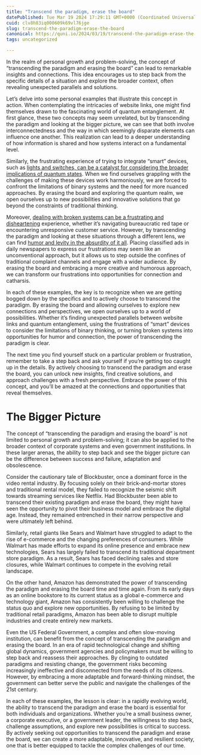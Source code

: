 ```yaml
---
title: "Transcend the paradigm, erase the board"
datePublished: Tue Mar 19 2024 17:29:11 GMT+0000 (Coordinated Universal Time)
cuid: clv8h83iq000609k69vl76jge
slug: transcend-the-paradigm-erase-the-board
canonical: https://quni.io/2024/03/19/transcend-the-paradigm-erase-the-board/
tags: uncategorized

---
```


In the realm of personal growth and problem-solving, the concept of “transcending the paradigm and erasing the board” can lead to remarkable insights and connections. This idea encourages us to step back from the specific details of a situation and explore the broader context, often revealing unexpected parallels and solutions.

Let’s delve into some personal examples that illustrate this concept in action. When contemplating the intricacies of website links, one might find themselves drawn to the fascinating world of quantum entanglement. At first glance, these two concepts may seem unrelated, but by transcending the paradigm and looking at the bigger picture, we can see that both involve interconnectedness and the way in which seemingly disparate elements can influence one another. This realization can lead to a deeper understanding of how information is shared and how systems interact on a fundamental level.

Similarly, the frustrating experience of trying to integrate “smart” devices, such as [lights and switches, can be a catalyst for considering the broader implications of quantum states](https://quni.io/2024/03/19/illuminating-quantum-mechanics-expanding-possibilities-through-unconventional-connections/). When we find ourselves grappling with the challenges of making these devices work harmoniously, we are forced to confront the limitations of binary systems and the need for more nuanced approaches. By erasing the board and exploring the quantum realm, we open ourselves up to new possibilities and innovative solutions that go beyond the constraints of traditional thinking.

Moreover, [dealing with broken systems can be a frustrating and disheartening](https://quni.io/truth/) experience, whether it’s navigating bureaucratic red tape or encountering unresponsive customer service. However, by transcending the paradigm and looking at these situations through a different lens, we can find [humor and levity in the absurdity of it all](https://quni.io/2024/03/17/subject-proposition-f-a-grateful-addicts-perspective/). Placing classified ads in daily newspapers to express our frustrations may seem like an unconventional approach, but it allows us to step outside the confines of traditional complaint channels and engage with a wider audience. By erasing the board and embracing a more creative and humorous approach, we can transform our frustrations into opportunities for connection and catharsis.

In each of these examples, the key is to recognize when we are getting bogged down by the specifics and to actively choose to transcend the paradigm. By erasing the board and allowing ourselves to explore new connections and perspectives, we open ourselves up to a world of possibilities. Whether it’s finding unexpected parallels between website links and quantum entanglement, using the frustrations of “smart” devices to consider the limitations of binary thinking, or turning broken systems into opportunities for humor and connection, the power of transcending the paradigm is clear.

The next time you find yourself stuck on a particular problem or frustration, remember to take a step back and ask yourself if you’re getting too caught up in the details. By actively choosing to transcend the paradigm and erase the board, you can unlock new insights, find creative solutions, and approach challenges with a fresh perspective. Embrace the power of this concept, and you’ll be amazed at the connections and opportunities that reveal themselves.

The Bigger Picture
==================

The concept of “transcending the paradigm and erasing the board” is not limited to personal growth and problem-solving; it can also be applied to the broader context of corporate systems and even government institutions. In these larger arenas, the ability to step back and see the bigger picture can be the difference between success and failure, adaptation and obsolescence.

Consider the cautionary tale of Blockbuster, once a dominant force in the video rental industry. By focusing solely on their brick-and-mortar stores and traditional rental model, they failed to recognize the seismic shift towards streaming services like Netflix. Had Blockbuster been able to transcend their existing paradigm and erase the board, they might have seen the opportunity to pivot their business model and embrace the digital age. Instead, they remained entrenched in their narrow perspective and were ultimately left behind.

Similarly, retail giants like Sears and Walmart have struggled to adapt to the rise of e-commerce and the changing preferences of consumers. While Walmart has made efforts to expand its online presence and embrace new technologies, Sears has largely failed to transcend its traditional department store paradigm. As a result, Sears has faced declining sales and store closures, while Walmart continues to compete in the evolving retail landscape.

On the other hand, Amazon has demonstrated the power of transcending the paradigm and erasing the board time and time again. From its early days as an online bookstore to its current status as a global e-commerce and technology giant, Amazon has consistently been willing to challenge the status quo and explore new opportunities. By refusing to be limited by traditional retail paradigms, Amazon has been able to disrupt multiple industries and create entirely new markets.

Even the US Federal Government, a complex and often slow-moving institution, can benefit from the concept of transcending the paradigm and erasing the board. In an era of rapid technological change and shifting global dynamics, government agencies and policymakers must be willing to step back and reassess their approaches. By clinging to outdated paradigms and resisting change, the government risks becoming increasingly ineffective and disconnected from the needs of its citizens. However, by embracing a more adaptable and forward-thinking mindset, the government can better serve the public and navigate the challenges of the 21st century.

In each of these examples, the lesson is clear: in a rapidly evolving world, the ability to transcend the paradigm and erase the board is essential for both individuals and organizations. Whether you’re a small business owner, a corporate executive, or a government leader, the willingness to step back, challenge assumptions, and explore new possibilities is critical to success. By actively seeking out opportunities to transcend the paradigm and erase the board, we can create a more adaptable, innovative, and resilient society, one that is better equipped to tackle the complex challenges of our time.